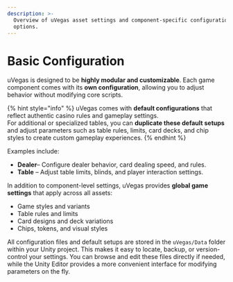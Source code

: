```yaml
---
description: >-
  Overview of uVegas asset settings and component-specific configuration
  options.
---
```


# Basic Configuration

uVegas is designed to be **highly modular and customizable**. Each game component comes with its **own configuration**, allowing you to adjust behavior without modifying core scripts.

{% hint style="info" %}
uVegas comes with **default configurations** that reflect authentic casino rules and gameplay settings.\
For additional or specialized tables, you can **duplicate these default setups** and adjust parameters such as table rules, limits, card decks, and chip styles to create custom gameplay experiences.
{% endhint %}

Examples include:

* **Dealer**– Configure dealer behavior, card dealing speed, and rules.
* **Table** – Adjust table limits, blinds, and player interaction settings.

In addition to component-level settings, uVegas provides **global game settings** that apply across all assets:

* Game styles and variants
* Table rules and limits
* Card designs and deck variations
* Chips, tokens, and visual styles

All configuration files and default setups are stored in the `uVegas/Data` folder within your Unity project. This makes it easy to locate, backup, or version-control your settings. You can browse and edit these files directly if needed, while the Unity Editor provides a more convenient interface for modifying parameters on the fly.
